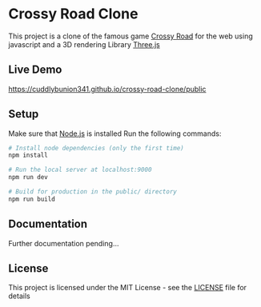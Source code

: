 # Crossy Road Clone

This project is a clone of the famous game [Crossy Road](https://en.wikipedia.org/wiki/Crossy_Road) for the web using javascript and a 3D rendering Library [Three.js](https://threejs.org/)

## Live Demo

https://cuddlybunion341.github.io/crossy-road-clone/public

## Setup

Make sure that [Node.js](https://nodejs.org/en/download/) is installed
Run the following commands:

```bash
# Install node dependencies (only the first time)
npm install

# Run the local server at localhost:9000
npm run dev

# Build for production in the public/ directory
npm run build
```

## Documentation

Further documentation pending...

## License

This project is licensed under the MIT License - see the [LICENSE](LICENSE) file for details
